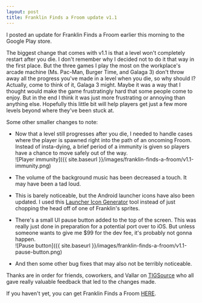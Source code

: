 ```yaml
---
layout: post
title: Franklin Finds a Froom update v1.1
---
```


I posted an update for Franklin Finds a Froom earlier this morning to the Google Play store.

The biggest change that comes with v1.1 is that a level won't completely restart after you die. I don't remember why I decided not to do it that way in the first place. But the three games I play the most on the workplace's arcade machine (Ms. Pac-Man, Burger Time, and Galaga 3) don't throw away all the progress you've made in a level when you die, so why should I? Actually, come to think of it, Galaga 3 might. Maybe it was a way that I thought would make the game frustratingly hard that some people come to enjoy. But in the end I think it was just more frustrating or annoying than anything else. Hopefully this little bit will help players get just a few more levels beyond where they've been stuck at.

Some other smaller changes to note:

- Now that a level still progresses after you die, I needed to handle cases where the player is spawned right into the path of an oncoming Froom. Instead of insta-dying, a brief period of a immunity is given so players have a chance to move safely out of the way.  
![Player immunity]({{ site.baseurl }}/images/franklin-finds-a-froom/v1.1-immunity.png)  

- The volume of the background music has been decreased a touch. It may have been a tad loud.  

- This is barely noticeable, but the Android launcher icons have also been updated. I used this [Launcher Icon Generator](http://romannurik.github.io/AndroidAssetStudio/icons-launcher.html) tool instead of just chopping the head off of one of Franklin's sprites.  

- There's a small UI pause button added to the top of the screen. This was really just done in preparation for a potential port over to iOS. But unless someone wants to give me $99 for the dev fee, it's probably not gonna happen.  
![Pause button]({{ site.baseurl }}/images/franklin-finds-a-froom/v1.1-pause-button.png)  

- And then some other bug fixes that may also not be terribly noticeable.  

Thanks are in order for friends, coworkers, and Vallar on [TIGSource](http://forums.tigsource.com/index.php?topic=42091.0) who all gave really valuable feedback that led to the changes made.

If you haven't yet, you can get Franklin Finds a Froom [HERE](https://play.google.com/store/apps/details?id=com.jonuy.franklinfroom).